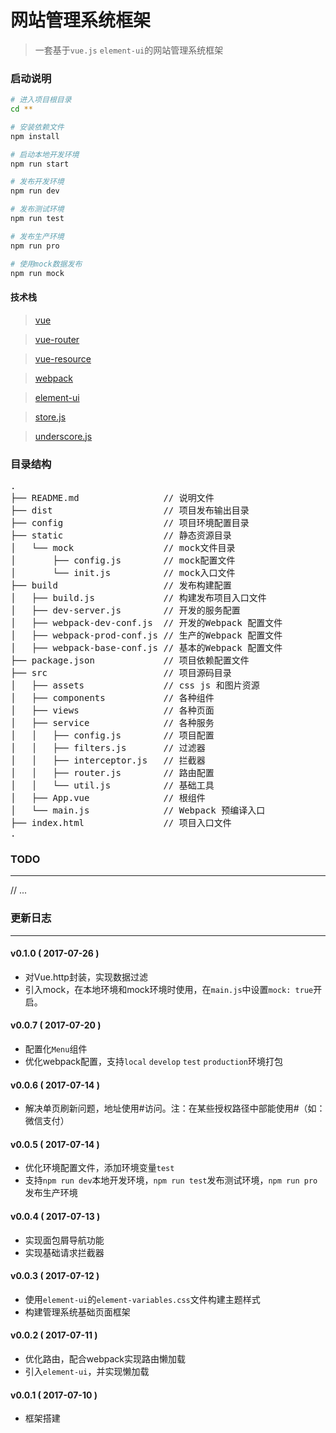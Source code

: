 # 网站管理系统框架

> 一套基于`vue.js` `element-ui`的网站管理系统框架

### 启动说明

``` bash
# 进入项目根目录
cd **

# 安装依赖文件
npm install

# 启动本地开发环境
npm run start

# 发布开发环境
npm run dev

# 发布测试环境
npm run test

# 发布生产环境
npm run pro

# 使用mock数据发布
npm run mock
```
#### 技术栈

> [vue](https://github.com/vuejs/vue)

> [vue-router](https://github.com/vuejs/vue-router)

> [vue-resource](https://github.com/vuejs/vue-resource)

> [webpack](http://webpack.github.io/docs/)

> [element-ui](http://element.eleme.io)

> [store.js](https://github.com/marcuswestin/store.js)

> [underscore.js](http://www.css88.com/doc/underscore/)

### 目录结构
<pre>
.
├── README.md                // 说明文件
├── dist                     // 项目发布输出目录
├── config                   // 项目环境配置目录
├── static                   // 静态资源目录
│   └── mock                 // mock文件目录
│       ├── config.js        // mock配置文件
│       └── init.js          // mock入口文件
├── build                    // 发布构建配置
│   ├── build.js             // 构建发布项目入口文件
│   ├── dev-server.js        // 开发的服务配置
│   ├── webpack-dev-conf.js  // 开发的Webpack 配置文件
│   ├── webpack-prod-conf.js // 生产的Webpack 配置文件
│   ├── webpack-base-conf.js // 基本的Webpack 配置文件
├── package.json             // 项目依赖配置文件
├── src                      // 项目源码目录
│   ├── assets               // css js 和图片资源
│   ├── components           // 各种组件
│   ├── views                // 各种页面
│   ├── service              // 各种服务
│   │   ├── config.js        // 项目配置
│   │   ├── filters.js       // 过滤器
│   │   ├── interceptor.js   // 拦截器
│   │   ├── router.js        // 路由配置
│   │   └── util.js          // 基础工具
│   ├── App.vue              // 根组件
│   └── main.js              // Webpack 预编译入口         
├── index.html               // 项目入口文件
.
</pre>


### TODO

-------
// ...
 

### 更新日志

-------

#### v0.1.0 ( 2017-07-26 )
 - 对Vue.http封装，实现数据过滤
 - 引入mock，在本地环境和mock环境时使用，在`main.js`中设置`mock: true`开启。

#### v0.0.7 ( 2017-07-20 )
 - 配置化`Menu`组件
 - 优化webpack配置，支持`local` `develop` `test` `production`环境打包
 
#### v0.0.6 ( 2017-07-14 )
 - 解决单页刷新问题，地址使用#访问。注：在某些授权路径中部能使用#（如：微信支付）

#### v0.0.5 ( 2017-07-14 )
 - 优化环境配置文件，添加环境变量`test`
 - 支持`npm run dev`本地开发环境，`npm run test`发布测试环境，`npm run pro`发布生产环境
 
#### v0.0.4 ( 2017-07-13 )
 - 实现面包屑导航功能
 - 实现基础请求拦截器
 
#### v0.0.3 ( 2017-07-12 )
 - 使用`element-ui`的`element-variables.css`文件构建主题样式
 - 构建管理系统基础页面框架
 
#### v0.0.2 ( 2017-07-11 )
 - 优化路由，配合webpack实现路由懒加载
 - 引入`element-ui`，并实现懒加载
 
#### v0.0.1 ( 2017-07-10 )
 - 框架搭建
